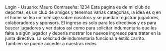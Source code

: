 Login - Usuario: Mauro Contraseña: 1234
Esta página es de mi club de deportes, es un club de amigos y tenemos varias categorías, la idea es q en el home se lea un mensaje sobre nosotros y se puedan registrar jugadores,
colaboradores y sponsors.
El ingreso es solo para los directivos y es para buscar jugadores y ver datos así como para solicitar indumentaria que les falte a algún jugador
y debería mostrar los nuevos ingresos para tratar en la junta directiva.
La solicitud de indumentaria funciona a estilo carrito. 
Tambien se puede acceder a nuestras redes
